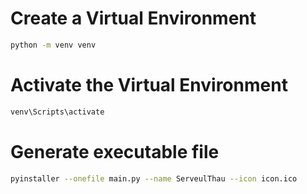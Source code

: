 # Create a Virtual Environment

```bash
python -m venv venv
```

# Activate the Virtual Environment

```bash
venv\Scripts\activate
```

# Generate executable file

```bash
pyinstaller --onefile main.py --name ServeulThau --icon icon.ico
```
